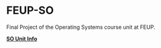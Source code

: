 # FEUP-SO

Final Project of the Operating Systems course unit at FEUP.

[**SO Unit Info**](https://sigarra.up.pt/feup/pt/ucurr_geral.ficha_uc_view?pv_ocorrencia_id=501677)
